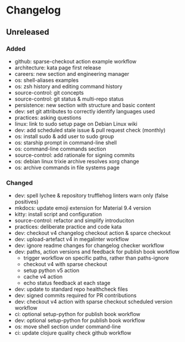 # Changelog

## Unreleased

### Added

- github: sparse-checkout action example workflow
- architecture: kata page first release
- careers: new section and engineering manager
- os: shell-aliases examples
- os: zsh history and editing command history
- source-control: git concepts
- source-control: git status & multi-repo status
- persistence: new section with structure and basic content
- dev: set git attributes to correctly identify languages used
- practices: asking questions
- linux: link to sudo setup page on Debian Linux wiki
- dev: add scheduled stale issue & pull request check (monthly)
- os: install sudo & add user to sudo group
- os: starship prompt in command-line shell
- os: command-line commands section
- source-control: add rationale for signing commits
- os: debian linux trixie archive resolves xorg change
- os: archive commands in file systems page

### Changed

- dev: spell lychee & repository trufflehog linters warn only (false positives)
- mkdocs: update emoji extension for Material 9.4 version
- kitty: install script and configuration
- source-control: refactor and simplify introduciton
- practices: deliberate practice and code kata
- dev: checkout v4 changelog checkout action & sparce checkout
- dev: upload-artefact v4 in megalinter workflow
- dev: ignore readme changes for changelog checker workflow
- dev: paths, action versions and feedback for publish book workflow
  - trigger workflow on specific paths, rather than paths-ignore
  - checkout v4 with sparse checkout
  - setup python v5 action
  - cache v4 action
  - echo status feedback at each stage
- dev: update to standard repo healthcheck files
- dev: signed commits required for PR contributions
- dev: checkout v4 action with sparse checkout scheduled version workflow
- ci: optional setup-python for publish book workflow
- dev: optional setup-python for publish book workflow
- os: move shell section under command-line
- ci: update clojure quality check github workflow
